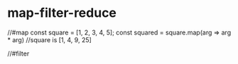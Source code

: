 # map-filter-reduce

//#map
const square = [1, 2, 3, 4, 5];
const squared = square.map(arg => arg * arg)
//square is [1, 4, 9, 25]

//#filter
